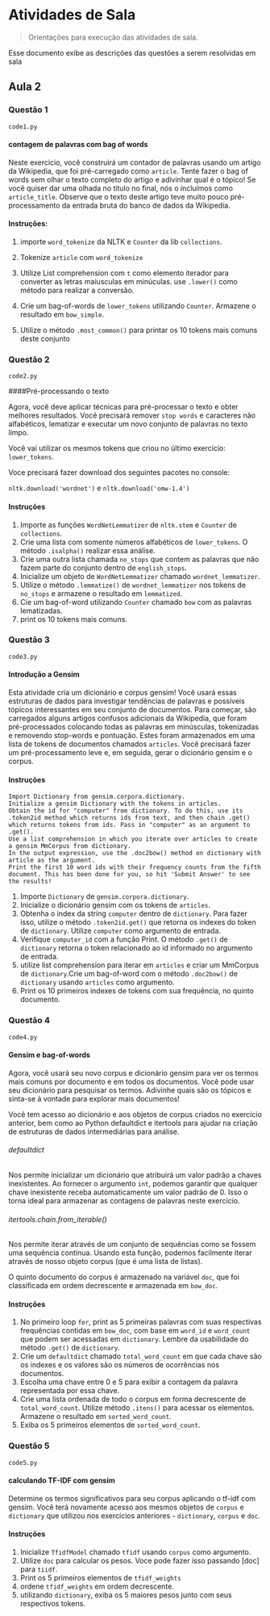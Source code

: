 # Atividades de Sala
> Orientações para execução das atividades de sala.

Esse documento exibe as descrições das questões a serem resolvidas em sala

##  Aula 2

### Questão 1

```code1.py```

#### contagem de palavras com bag of words

Neste exercício, você construirá um contador de palavras usando um artigo da Wikipedia, que foi pré-carregado como ``article``. Tente fazer o bag of words sem olhar o texto completo do artigo e adivinhar qual é o tópico! Se você quiser dar uma olhada no título no final, nós o incluímos como ``article_title``. Observe que o texto deste artigo teve muito pouco pré-processamento da entrada bruta do banco de dados da Wikipedia.

  
#### Instruções:

1) importe ``word_tokenize`` da NLTK e ``Counter`` da lib ``collections``.
   
2) Tokenize ``article`` com ``word_tokenize``

3) Utilize List comprehension com ``t`` como elemento iterador para converter as letras maiusculas em minúculas. 
   use ``.lower()`` como método para realizar a conversão.
   
4) Crie um bag-of-words de ``lower_tokens`` utilizando  ``Counter``. Armazene o resultado em ``bow_simple``.  
   
5) Utilize o método ``.most_common()`` para printar os 10 tokens mais comuns deste conjunto

### Questão 2

```code2.py```

####Pré-processando o texto

Agora, você deve aplicar técnicas para pré-processar o texto e obter melhores resultados. Você precisará remover ``stop words`` e caracteres não alfabéticos, lematizar e executar um novo conjunto de palavras no texto limpo.

Você vai utilizar os mesmos tokens que criou no último exercício: ``lower_tokens``. 

Voce precisará fazer download dos seguintes pacotes no console: 

``nltk.download('wordnet')`` e 
``nltk.download('omw-1.4')``

#### Instruções 
  
1) Importe as funções ``WordNetLemmatizer`` de ``nltk.stem`` e ``Counter`` de ``collections``.
2) Crie uma lista com somente números alfabéticos de ``lower_tokens``. O método ``.isalpha()`` realizar essa análise.
3) Crie uma outra lista chamada ``no_stops`` que contem as palavras que não fazem parte do conjunto dentro de ``english_stops``. 
4) Inicialize um objeto de ``WordNetLemmatizer`` chamado ``wordnet_lemmatizer``.
4) Utilize o método ``.lemmatize()`` de  ``wordnet_lemmatizer``  nos tokens de ``no_stops`` e armazene o resultado em ``lemmatized``.
5) Cie um bag-of-word utilizando ``Counter`` chamado ``bow`` com as palavras lematizadas. 
6) print os 10 tokens mais comuns.

### Questão 3

```code3.py```

#### Introdução a Gensim

Esta atividade cria um dicionário e corpus gensim!
Você usará essas estruturas de dados para investigar tendências de palavras e possíveis tópicos interessantes em seu conjunto de documentos. Para começar, são carregados alguns artigos confusos adicionais da Wikipedia, que foram pré-processados colocando todas as palavras em minúsculas, tokenizadas e removendo stop-words e pontuação. Estes foram armazenados em uma lista de tokens de documentos chamados ``articles``. Você precisará fazer um pré-processamento leve e, em seguida, gerar o dicionário gensim e o corpus.

#### Instruções


    Import Dictionary from gensim.corpora.dictionary.
    Initialize a gensim Dictionary with the tokens in articles.
    Obtain the id for "computer" from dictionary. To do this, use its .token2id method which returns ids from text, and then chain .get() which returns tokens from ids. Pass in "computer" as an argument to .get().
    Use a list comprehension in which you iterate over articles to create a gensim MmCorpus from dictionary.
    In the output expression, use the .doc2bow() method on dictionary with article as the argument.
    Print the first 10 word ids with their frequency counts from the fifth document. This has been done for you, so hit 'Submit Answer' to see the results!


1) Importe ``Dictionary`` de ``gensim.corpora.dictionary``.
2) Inicialize o dicionário gensim com os tokens de ``articles``.
3) Obtenha o index da string ``computer`` dentro de ``dictionary``. Para fazer isso, utilize o método ``.token2id.get()`` que retorna os indexes do token de ``dictionary``. Utilize ``computer`` como argumento de entrada.
4) Verifique ``computer_id`` com a função Print. O método ``.get()`` de ``dictionary`` retorna o token relacionado ao id informado no argumento de entrada.   
5) utilize list comprehension para iterar em ``articles`` e criar um MmCorpus de ``dictionary``.Crie um bag-of-word com o método ``.doc2bow()`` de ``dictionary`` usando ``articles`` como argumento.
6) Print os 10 primeiros  indexes de tokens com sua frequência, no quinto documento.

### Questão 4

```code4.py```

#### Gensim e bag-of-words

Agora, você usará seu novo corpus e dicionário gensim para ver os termos mais comuns por documento e em todos os documentos. Você pode usar seu dicionário para pesquisar os termos. Adivinhe quais são os tópicos e sinta-se à vontade para explorar mais documentos!

Você tem acesso ao dicionário e aos objetos de corpus criados no exercício anterior, bem como ao Python defaultdict e itertools para ajudar na criação de estruturas de dados intermediárias para análise.

###### defaultdict 

Nos permite inicializar um dicionário que atribuirá um valor padrão a chaves inexistentes. Ao fornecer o argumento ``int``, podemos garantir que qualquer chave inexistente receba automaticamente um valor padrão de 0. Isso o torna ideal para armazenar as contagens de palavras neste exercício.

###### itertools.chain.from_iterable() 

Nos permite iterar através de um conjunto de sequências como se fossem uma sequência contínua. Usando esta função, podemos facilmente iterar através de nosso objeto corpus (que é uma lista de listas).

O quinto documento do corpus é armazenado na variável ``doc``, que foi classificada em ordem decrescente e armazenada em ``bow_doc``.

#### Instruções

1) No primeiro loop ``for``, print as 5 primeiras palavras com suas respectivas frequências contidas em ``bow_doc``, com base em ``word_id`` e ``word_count`` que podem ser acessadas em ``dictionary``. Lembre da usabilidade do método ``.get()`` de ``dictionary``.
2) Crie um ``defaultdict`` chamado ``total_word_count`` em que 
cada chave são os indexes e os valores são os números de ocorrências nos documentos.
3) Escolha uma chave entre 0 e 5 para exibir a contagem da palavra representada por essa chave. 
4) Crie uma lista ordenada de todo o corpus em forma decrescente de ``total_word_count``. Utilize método ``.itens()`` para acessar os elementos. Armazene o resultado em ``sorted_word_count``.
5) Exiba os 5 primeiros elementos de ``sorted_word_count``.   


### Questão 5

```code5.py```

#### calculando TF-IDF com gensim

Determine os termos significativos para seu corpus aplicando o tf-idf com gensim. Você terá novamente acesso aos mesmos objetos de ``corpus`` e ``dictionary`` que utilizou nos exercícios anteriores - ``dictionary``, ``corpus`` e ``doc``.

#### Instruções

1) Inicialize ``TfidfModel`` chamado ``tfidf`` usando ``corpus`` como argumento.
2) Utilize ``doc`` para calcular os pesos.  Voce pode fazer isso passando [doc] para ``tiidf``.
3) Print os 5 primeiros elementos de ``tfidf_weights``
4) ordene ``tfidf_weights`` em ordem decrescente.
5) utilizando ``dictionary``, exiba os 5 maiores pesos junto com seus respectivos tokens.
